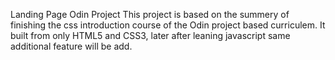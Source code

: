 Landing Page Odin Project
This project is based on the summery of finishing the css introduction course of the Odin project based curriculem.
It built from only HTML5 and CSS3, later after leaning javascript same additional feature will be add.